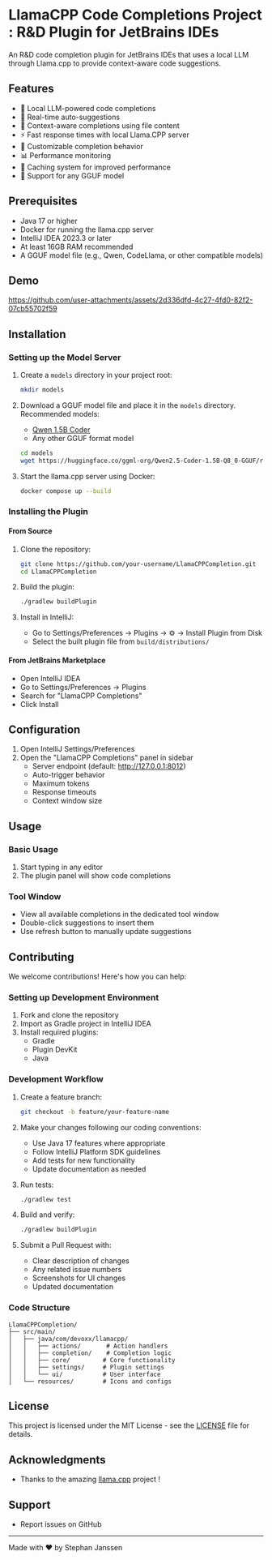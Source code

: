 # LlamaCPP Code Completions Project : R&D Plugin for JetBrains IDEs

An R&D code completion plugin for JetBrains IDEs that uses a local LLM through Llama.cpp to provide context-aware code suggestions.

## Features

- 🚀 Local LLM-powered code completions
- 🔄 Real-time auto-suggestions
- 🎯 Context-aware completions using file content
- ⚡ Fast response times with local Llama.CPP server
- 🎨 Customizable completion behavior
- 📊 Performance monitoring
- 💾 Caching system for improved performance
- 🔧 Support for any GGUF model

## Prerequisites

- Java 17 or higher
- Docker for running the llama.cpp server
- IntelliJ IDEA 2023.3 or later
- At least 16GB RAM recommended
- A GGUF model file (e.g., Qwen, CodeLlama, or other compatible models)

## Demo

https://github.com/user-attachments/assets/2d336dfd-4c27-4fd0-82f2-07cb55702f59

## Installation

### Setting up the Model Server

1. Create a `models` directory in your project root:
   ```bash
   mkdir models
   ```

2. Download a GGUF model file and place it in the `models` directory. Recommended models:
    - [Qwen 1.5B Coder](https://huggingface.co/ggml-org/Qwen2.5-Coder-1.5B-Q8_0-GGUF/tree/main) 
    - Any other GGUF format model

   ```bash
   cd models
   wget https://huggingface.co/ggml-org/Qwen2.5-Coder-1.5B-Q8_0-GGUF/resolve/main/qwen2.5-coder-1.5b-q8_0.gguf?download=true  
   ```

3. Start the llama.cpp server using Docker:
   ```bash
   docker compose up --build
   ```

### Installing the Plugin

#### From Source
1. Clone the repository:
   ```bash
   git clone https://github.com/your-username/LlamaCPPCompletion.git
   cd LlamaCPPCompletion
   ```

2. Build the plugin:
   ```bash
   ./gradlew buildPlugin
   ```

3. Install in IntelliJ:
    - Go to Settings/Preferences → Plugins → ⚙️ → Install Plugin from Disk
    - Select the built plugin file from `build/distributions/`

#### From JetBrains Marketplace
- Open IntelliJ IDEA
- Go to Settings/Preferences → Plugins
- Search for "LlamaCPP Completions"
- Click Install

## Configuration

1. Open IntelliJ Settings/Preferences
3. Open the "LlamaCPP Completions" panel in sidebar
    - Server endpoint (default: http://127.0.0.1:8012)
    - Auto-trigger behavior
    - Maximum tokens
    - Response timeouts
    - Context window size

## Usage

### Basic Usage
1. Start typing in any editor
2. The plugin panel will show code completions

### Tool Window
- View all available completions in the dedicated tool window
- Double-click suggestions to insert them
- Use refresh button to manually update suggestions

## Contributing

We welcome contributions! Here's how you can help:

### Setting up Development Environment

1. Fork and clone the repository
2. Import as Gradle project in IntelliJ IDEA
3. Install required plugins:
    - Gradle
    - Plugin DevKit
    - Java

### Development Workflow

1. Create a feature branch:
   ```bash
   git checkout -b feature/your-feature-name
   ```

2. Make your changes following our coding conventions:
    - Use Java 17 features where appropriate
    - Follow IntelliJ Platform SDK guidelines
    - Add tests for new functionality
    - Update documentation as needed

3. Run tests:
   ```bash
   ./gradlew test
   ```

4. Build and verify:
   ```bash
   ./gradlew buildPlugin
   ```

5. Submit a Pull Request with:
    - Clear description of changes
    - Any related issue numbers
    - Screenshots for UI changes
    - Updated documentation

### Code Structure

```
LlamaCPPCompletion/
├── src/main/
│   ├── java/com/devoxx/llamacpp/
│   │   ├── actions/       # Action handlers
│   │   ├── completion/    # Completion logic
│   │   ├── core/         # Core functionality
│   │   ├── settings/     # Plugin settings
│   │   └── ui/           # User interface
│   └── resources/        # Icons and configs
```

## License

This project is licensed under the MIT License - see the [LICENSE](LICENSE) file for details.

## Acknowledgments

- Thanks to the amazing [llama.cpp](https://github.com/ggerganov/llama.cpp) project ! 

## Support

- Report issues on GitHub

---

Made with ❤️ by Stephan Janssen
